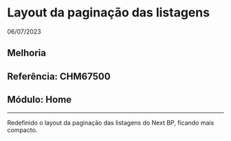 # Layout da paginação das listagens 
06/07/2023
## Melhoria
## Referência: CHM67500
## Módulo: Home
***

Redefinido o layout da paginação das listagens do Next BP, ficando mais compacto.